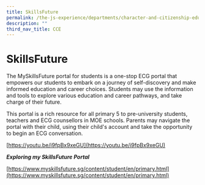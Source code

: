 ```yaml
---
title: SkillsFuture
permalink: /the-js-experience/departments/character-and-citizenship-education-cce/skillsfuture/
description: ""
third_nav_title: CCE
---
```

# **SkillsFuture**

The MySkillsFuture portal for students is a one-stop ECG portal that empowers our students to embark on a journey of self-discovery and make informed education and career choices. Students may use the information and tools to explore various education and career pathways, and take charge of their future.

This portal is a rich resource for all primary 5 to pre-university students, teachers and ECG counsellors in MOE schools. Parents may navigate the portal with their child, using their child's account and take the opportunity to begin an ECG conversation.

[https://youtu.be/i9fpBx9xeGU](https://youtu.be/i9fpBx9xeGU)  

**_Exploring my SkillsFuture Portal_** 

[https://www.myskillsfuture.sg/content/student/en/primary.html](https://www.myskillsfuture.sg/content/student/en/primary.html)